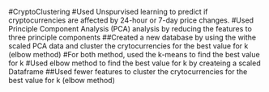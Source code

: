 #CryptoClustering
#Used Unspurvised learning to predict if cryptocurrencies are affected by 24-hour or 7-day price changes.
#Used Principle Component Analysis (PCA) analysis by reducing the features to three principle components
    ##Created a new database by using the withe scaled PCA data and cluster the crytocurrencies for the best value for k (elbow method) 
#For both method, used the k-means to find the best value for k
#Used elbow method to find the best value for k by createing a scaled Dataframe
  ##Used fewer features to cluster the crytocurrencies for the best value for k (elbow method) 
